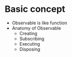 # Basic concept

- Observable is like function
- Anatomy of Observable
  - Creating
  - Subscribing
  - Executing
  - Disposing